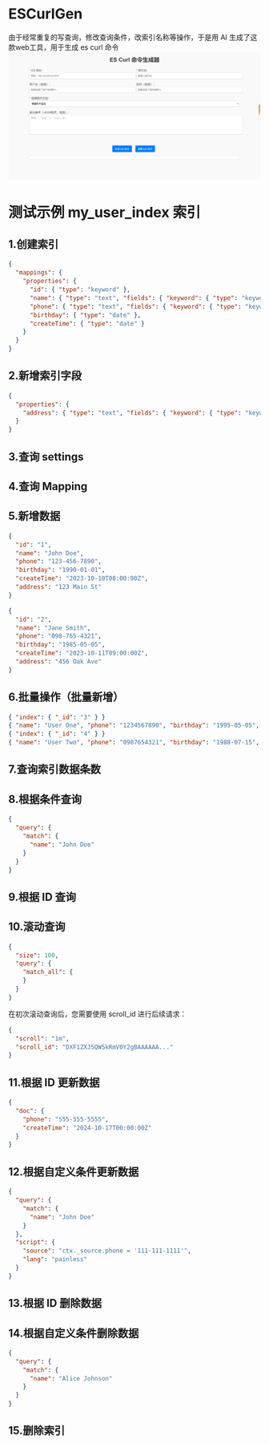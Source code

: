 # ESCurlGen
由于经常重复的写查询，修改查询条件，改索引名称等操作，于是用 AI 生成了这款web工具，用于生成 es curl 命令
![工具截图](https://github.com/avidbyte/ESCurlGen/blob/main/Snipaste_2024-10-15_17-44-58.png "可选标题")


# 测试示例 my_user_index 索引

## 1.创建索引
```json
{
  "mappings": {
    "properties": {
      "id": { "type": "keyword" },
      "name": { "type": "text", "fields": { "keyword": { "type": "keyword" } } },
      "phone": { "type": "text", "fields": { "keyword": { "type": "keyword" } } },
      "birthday": { "type": "date" },
      "createTime": { "type": "date" }
    }
  }
}
```


## 2.新增索引字段
```json
{
  "properties": {
    "address": { "type": "text", "fields": { "keyword": { "type": "keyword" } } }
  }
}
```

## 3.查询 settings
## 4.查询 Mapping

## 5.新增数据
```json
{
  "id": "1",
  "name": "John Doe",
  "phone": "123-456-7890",
  "birthday": "1990-01-01",
  "createTime": "2023-10-10T08:00:00Z",
  "address": "123 Main St"
}
```
```json
{
  "id": "2",
  "name": "Jane Smith",
  "phone": "098-765-4321",
  "birthday": "1985-05-05",
  "createTime": "2023-10-11T09:00:00Z",
  "address": "456 Oak Ave"
}
```

## 6.批量操作（批量新增）

```json lines
{ "index": { "_id": "3" } }
{ "name": "User One", "phone": "1234567890", "birthday": "1995-05-05", "createTime": "2024-10-17T10:00:00", "address": "789 Elm St" }
{ "index": { "_id": "4" } }
{ "name": "User Two", "phone": "0987654321", "birthday": "1988-07-15", "createTime": "2024-10-17T11:00:00", "address": "1234 Oak St" }
```


## 7.查询索引数据条数

## 8.根据条件查询
```json
{
  "query": {
    "match": {
      "name": "John Doe"
    }
  }
}
```
## 9.根据 ID 查询

## 10.滚动查询
```json
{
  "size": 100,
  "query": {
    "match_all": {
    }
  }
}
```
在初次滚动查询后，您需要使用 scroll_id 进行后续请求：
```json
{
  "scroll": "1m",
  "scroll_id": "DXF1ZXJ5QW5kRmV0Y2gBAAAAAA..."
}
```

## 11.根据 ID 更新数据
```json
{
  "doc": {
    "phone": "555-555-5555",
    "createTime": "2024-10-17T00:00:00Z"
  }
}
```


## 12.根据自定义条件更新数据
```json
{
  "query": {
    "match": {
      "name": "John Doe"
    }
  },
  "script": {
    "source": "ctx._source.phone = '111-111-1111'",
    "lang": "painless"
  }
}

```

## 13.根据 ID 删除数据

## 14.根据自定义条件删除数据
```json
{
  "query": {
    "match": {
      "name": "Alice Johnson"
    }
  }
}
```

## 15.删除索引
